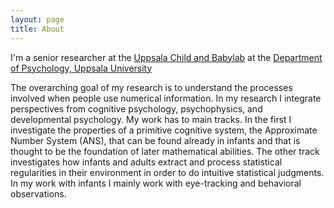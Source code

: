 ```yaml
---
layout: page
title: About
---
```


I'm a senior researcher at the [Uppsala Child and Babylab](http://www.babylab.se) at the [Department of Psychology, Uppsala University](http://www.psyk.uu.se)

The overarching goal of my research is to understand the processes involved when people use numerical information. In my research I integrate perspectives from cognitive psychology, psychophysics, and developmental psychology. My work has to main tracks. In the first I investigate the properties of a primitive cognitive system, the Approximate Number System (ANS), that can be found already in infants and that is thought to be the foundation of later mathematical abilities. The other track investigates how infants and adults extract and process statistical regularities in their environment in order to do intuitive statistical judgments. In my work with infants I mainly work with eye-tracking and behavioral observations.




